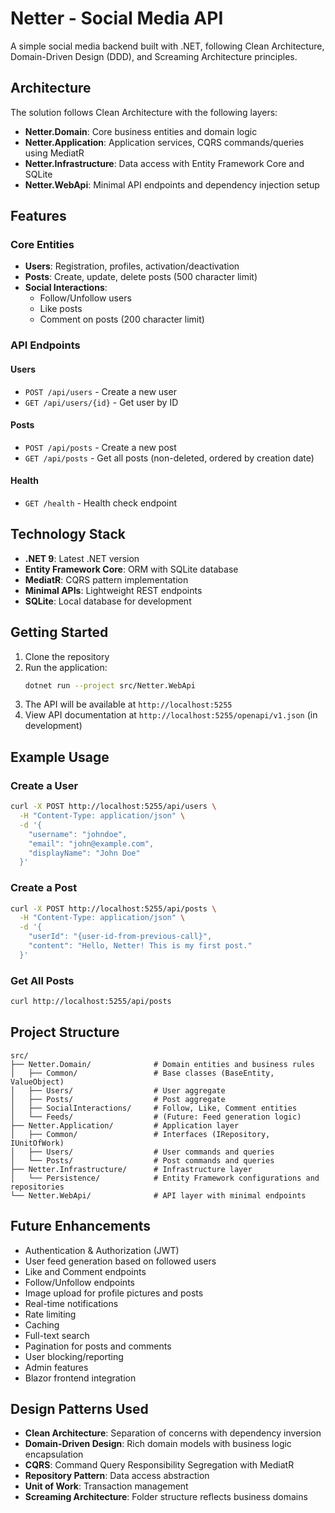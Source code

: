 # Netter - Social Media API

A simple social media backend built with .NET, following Clean Architecture, Domain-Driven Design (DDD), and Screaming Architecture principles.

## Architecture

The solution follows Clean Architecture with the following layers:

- **Netter.Domain**: Core business entities and domain logic
- **Netter.Application**: Application services, CQRS commands/queries using MediatR
- **Netter.Infrastructure**: Data access with Entity Framework Core and SQLite
- **Netter.WebApi**: Minimal API endpoints and dependency injection setup

## Features

### Core Entities
- **Users**: Registration, profiles, activation/deactivation
- **Posts**: Create, update, delete posts (500 character limit)
- **Social Interactions**: 
  - Follow/Unfollow users
  - Like posts
  - Comment on posts (200 character limit)

### API Endpoints

#### Users
- `POST /api/users` - Create a new user
- `GET /api/users/{id}` - Get user by ID

#### Posts
- `POST /api/posts` - Create a new post
- `GET /api/posts` - Get all posts (non-deleted, ordered by creation date)

#### Health
- `GET /health` - Health check endpoint

## Technology Stack

- **.NET 9**: Latest .NET version
- **Entity Framework Core**: ORM with SQLite database
- **MediatR**: CQRS pattern implementation
- **Minimal APIs**: Lightweight REST endpoints
- **SQLite**: Local database for development

## Getting Started

1. Clone the repository
2. Run the application:
   ```bash
   dotnet run --project src/Netter.WebApi
   ```
3. The API will be available at `http://localhost:5255`
4. View API documentation at `http://localhost:5255/openapi/v1.json` (in development)

## Example Usage

### Create a User
```bash
curl -X POST http://localhost:5255/api/users \
  -H "Content-Type: application/json" \
  -d '{
    "username": "johndoe",
    "email": "john@example.com",
    "displayName": "John Doe"
  }'
```

### Create a Post
```bash
curl -X POST http://localhost:5255/api/posts \
  -H "Content-Type: application/json" \
  -d '{
    "userId": "{user-id-from-previous-call}",
    "content": "Hello, Netter! This is my first post."
  }'
```

### Get All Posts
```bash
curl http://localhost:5255/api/posts
```

## Project Structure

```
src/
├── Netter.Domain/              # Domain entities and business rules
│   ├── Common/                 # Base classes (BaseEntity, ValueObject)
│   ├── Users/                  # User aggregate
│   ├── Posts/                  # Post aggregate
│   ├── SocialInteractions/     # Follow, Like, Comment entities
│   └── Feeds/                  # (Future: Feed generation logic)
├── Netter.Application/         # Application layer
│   ├── Common/                 # Interfaces (IRepository, IUnitOfWork)
│   ├── Users/                  # User commands and queries
│   └── Posts/                  # Post commands and queries
├── Netter.Infrastructure/      # Infrastructure layer
│   └── Persistence/            # Entity Framework configurations and repositories
└── Netter.WebApi/              # API layer with minimal endpoints
```

## Future Enhancements

- Authentication & Authorization (JWT)
- User feed generation based on followed users
- Like and Comment endpoints
- Follow/Unfollow endpoints
- Image upload for profile pictures and posts
- Real-time notifications
- Rate limiting
- Caching
- Full-text search
- Pagination for posts and comments
- User blocking/reporting
- Admin features
- Blazor frontend integration

## Design Patterns Used

- **Clean Architecture**: Separation of concerns with dependency inversion
- **Domain-Driven Design**: Rich domain models with business logic encapsulation  
- **CQRS**: Command Query Responsibility Segregation with MediatR
- **Repository Pattern**: Data access abstraction
- **Unit of Work**: Transaction management
- **Screaming Architecture**: Folder structure reflects business domains